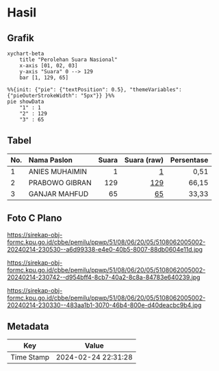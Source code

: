 # Hasil

## Grafik

```mermaid
xychart-beta
    title "Perolehan Suara Nasional"
    x-axis [01, 02, 03]
    y-axis "Suara" 0 --> 129
    bar [1, 129, 65]
```

```mermaid
%%{init: {"pie": {"textPosition": 0.5}, "themeVariables": {"pieOuterStrokeWidth": "5px"}} }%%
pie showData
    "1" : 1
    "2" : 129
    "3" : 65
```

## Tabel

| No. | Nama Paslon    | Suara | Suara (raw) | Persentase |
|:--- |:-------------- | -----:| -----------:| ----------:|
| 1   | ANIES MUHAIMIN | 1     | [1][p-1]    | 0,51       |
| 2   | PRABOWO GIBRAN | 129   | [129][p-2]  | 66,15      |
| 3   | GANJAR MAHFUD  | 65    | [65][p-3]   | 33,33      |


[p-1]: https://github.com/gigit-pemilu/pemilu-2024/blob/main/pilpres/hitung-suara/sub/51-bali/sub/08-buleleng/sub/06-buleleng/sub/2005-baktiseraga/sub/002-tps/sub/paslon-1.txt
[p-2]: https://github.com/gigit-pemilu/pemilu-2024/blob/main/pilpres/hitung-suara/sub/51-bali/sub/08-buleleng/sub/06-buleleng/sub/2005-baktiseraga/sub/002-tps/sub/paslon-2.txt
[p-3]: https://github.com/gigit-pemilu/pemilu-2024/blob/main/pilpres/hitung-suara/sub/51-bali/sub/08-buleleng/sub/06-buleleng/sub/2005-baktiseraga/sub/002-tps/sub/paslon-3.txt

## Foto C Plano

https://sirekap-obj-formc.kpu.go.id/cbbe/pemilu/ppwp/51/08/06/20/05/5108062005002-20240214-230530--a6d99338-e4e0-40b5-8007-88db0604e11d.jpg

https://sirekap-obj-formc.kpu.go.id/cbbe/pemilu/ppwp/51/08/06/20/05/5108062005002-20240214-230742--d954bff4-8cb7-40a2-8c8a-84783e640239.jpg

https://sirekap-obj-formc.kpu.go.id/cbbe/pemilu/ppwp/51/08/06/20/05/5108062005002-20240214-230330--483aa1b1-3070-46b4-800e-d40deacbc9b4.jpg


## Metadata

| Key        | Value               |
| ---------- | ------------------- |
| Time Stamp | 2024-02-24 22:31:28 |



